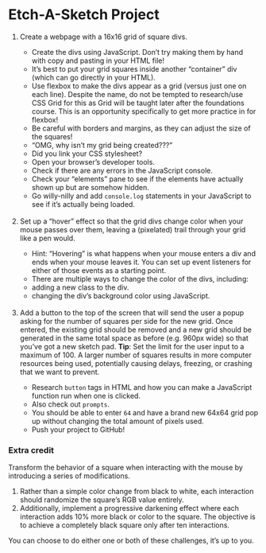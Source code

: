 # Etch-A-Sketch Project

<ol>
<li>Create a webpage with a 16x16 grid of square divs.</li>
<ul>
<li>Create the divs using JavaScript. Don’t try making them by hand with copy and pasting in your HTML file!</li>
<li>It’s best to put your grid squares inside another “container” div (which can go directly in your HTML).</li>
<li>Use flexbox to make the divs appear as a grid (versus just one on each line). Despite the name, do not be tempted to research/use CSS Grid for this as Grid will be taught later after the foundations course. This is an opportunity specifically to get more practice in for flexbox!</li>
<li>Be careful with borders and margins, as they can adjust the size of the squares!</li>
<li>“OMG, why isn’t my grid being created???”</li>
<li>Did you link your CSS stylesheet?</li>
<li>Open your browser’s developer tools.</li>
<li>Check if there are any errors in the JavaScript console.</li>
<li>Check your “elements” pane to see if the elements have actually shown up but are somehow hidden.</li>
<li>Go willy-nilly and add <code>console.log</code> statements in your JavaScript to see if it’s actually being loaded.</li>
</ul><br>
<li>Set up a “hover” effect so that the grid divs change color when your mouse passes over them, leaving a (pixelated) trail through your grid like a pen would.</li>
<ul>
<li>Hint: “Hovering” is what happens when your mouse enters a div and ends when your mouse leaves it. You can set up event listeners for either of those events as a starting point.</li>
<li>There are multiple ways to change the color of the divs, including:</li>
<li>adding a new class to the div.</li>
<li>changing the div’s background color using JavaScript.</li>
</ul><br>
<li>Add a button to the top of the screen that will send the user a popup asking for the number of squares per side for the new grid. Once entered, the existing grid should be removed and a new grid should be generated in the same total space as before (e.g. 960px wide) so that you’ve got a new sketch pad. <strong>Tip</strong>: Set the limit for the user input to a maximum of 100. A larger number of squares results in more computer resources being used, potentially causing delays, freezing, or crashing that we want to prevent.</li>
<ul>
<li>Research <code>button</code> tags in HTML and how you can make a JavaScript function run when one is clicked.</li>
<li>Also check out <code>prompts</code>.</li>
<li>You should be able to enter <code>64</code> and have a brand new 64x64 grid pop up without changing the total amount of pixels used.</li>
<li>Push your project to GitHub!</li>
</ul>
</ol>

### Extra credit

Transform the behavior of a square when interacting with the mouse by introducing a series of modifications.
<ol>
<li>Rather than a simple color change from black to white, each interaction should randomize the square’s RGB value entirely.</li>
<li>Additionally, implement a progressive darkening effect where each interaction adds 10% more black or color to the square. The objective is to achieve a completely black square only after ten interactions.</li>
</ol>

You can choose to do either one or both of these challenges, it’s up to you.
